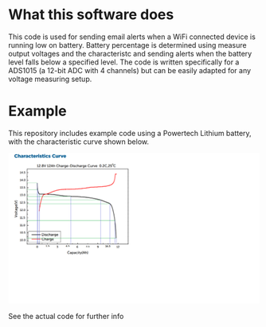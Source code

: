 # What this software does
This code is used for sending email alerts when a WiFi connected device is running low on battery. Battery percentage is determined using measure output voltages and the characteristc and sending alerts when the battery level falls below a specified level.
The code is written specifically for a ADS1015 (a 12-bit ADC with 4 channels) but can be easily adapted for any voltage measuring setup.

# Example
This repository includes example code using a Powertech Lithium battery, with the characteristic curve shown below.

![Characteristic Curve](PowertechLithiumGraph.png?raw=true "Characteristic Curve")

See the actual code for further info